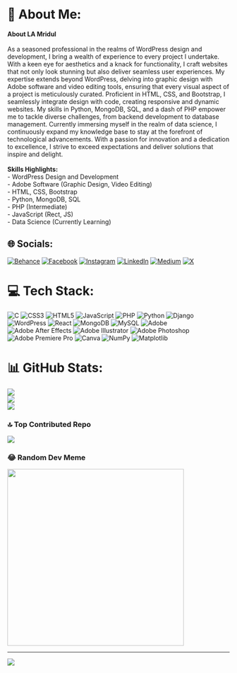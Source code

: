 # 💫 About Me:
**About LA Mridul**<br><br>As a seasoned professional in the realms of WordPress design and development, I bring a wealth of experience to every project I undertake. With a keen eye for aesthetics and a knack for functionality, I craft websites that not only look stunning but also deliver seamless user experiences. My expertise extends beyond WordPress, delving into graphic design with Adobe software and video editing tools, ensuring that every visual aspect of a project is meticulously curated. Proficient in HTML, CSS, and Bootstrap, I seamlessly integrate design with code, creating responsive and dynamic websites. My skills in Python, MongoDB, SQL, and a dash of PHP empower me to tackle diverse challenges, from backend development to database management. Currently immersing myself in the realm of data science, I continuously expand my knowledge base to stay at the forefront of technological advancements. With a passion for innovation and a dedication to excellence, I strive to exceed expectations and deliver solutions that inspire and delight.<br><br>**Skills Highlights:**<br>- WordPress Design and Development<br>- Adobe Software (Graphic Design, Video Editing)<br>- HTML, CSS, Bootstrap<br>- Python, MongoDB, SQL<br>- PHP (Intermediate)<br>- JavaScript (Rect, JS)<br>- Data Science (Currently Learning)<br>


## 🌐 Socials:
[![Behance](https://img.shields.io/badge/Behance-1769ff?logo=behance&logoColor=white)](https://behance.net/lamridul) [![Facebook](https://img.shields.io/badge/Facebook-%231877F2.svg?logo=Facebook&logoColor=white)](https://facebook.com/mridul.ahmed.714) [![Instagram](https://img.shields.io/badge/Instagram-%23E4405F.svg?logo=Instagram&logoColor=white)](https://instagram.com/lamridul) [![LinkedIn](https://img.shields.io/badge/LinkedIn-%230077B5.svg?logo=linkedin&logoColor=white)](https://linkedin.com/in/lamridul) [![Medium](https://img.shields.io/badge/Medium-12100E?logo=medium&logoColor=white)](https://medium.com/@lamridul) [![X](https://img.shields.io/badge/X-black.svg?logo=X&logoColor=white)](https://x.com/LA_Mridul) 

# 💻 Tech Stack:
![C](https://img.shields.io/badge/c-%2300599C.svg?style=for-the-badge&logo=c&logoColor=white) ![CSS3](https://img.shields.io/badge/css3-%231572B6.svg?style=for-the-badge&logo=css3&logoColor=white) ![HTML5](https://img.shields.io/badge/html5-%23E34F26.svg?style=for-the-badge&logo=html5&logoColor=white) ![JavaScript](https://img.shields.io/badge/javascript-%23323330.svg?style=for-the-badge&logo=javascript&logoColor=%23F7DF1E) ![PHP](https://img.shields.io/badge/php-%23777BB4.svg?style=for-the-badge&logo=php&logoColor=white) ![Python](https://img.shields.io/badge/python-3670A0?style=for-the-badge&logo=python&logoColor=ffdd54) ![Django](https://img.shields.io/badge/django-%23092E20.svg?style=for-the-badge&logo=django&logoColor=white) ![WordPress](https://img.shields.io/badge/WordPress-%23117AC9.svg?style=for-the-badge&logo=WordPress&logoColor=white) ![React](https://img.shields.io/badge/react-%2320232a.svg?style=for-the-badge&logo=react&logoColor=%2361DAFB) ![MongoDB](https://img.shields.io/badge/MongoDB-%234ea94b.svg?style=for-the-badge&logo=mongodb&logoColor=white) ![MySQL](https://img.shields.io/badge/mysql-%2300000f.svg?style=for-the-badge&logo=mysql&logoColor=white) ![Adobe](https://img.shields.io/badge/adobe-%23FF0000.svg?style=for-the-badge&logo=adobe&logoColor=white) ![Adobe After Effects](https://img.shields.io/badge/Adobe%20After%20Effects-9999FF.svg?style=for-the-badge&logo=Adobe%20After%20Effects&logoColor=white) ![Adobe Illustrator](https://img.shields.io/badge/adobe%20illustrator-%23FF9A00.svg?style=for-the-badge&logo=adobe%20illustrator&logoColor=white) ![Adobe Photoshop](https://img.shields.io/badge/adobe%20photoshop-%2331A8FF.svg?style=for-the-badge&logo=adobe%20photoshop&logoColor=white) ![Adobe Premiere Pro](https://img.shields.io/badge/Adobe%20Premiere%20Pro-9999FF.svg?style=for-the-badge&logo=Adobe%20Premiere%20Pro&logoColor=white) ![Canva](https://img.shields.io/badge/Canva-%2300C4CC.svg?style=for-the-badge&logo=Canva&logoColor=white) ![NumPy](https://img.shields.io/badge/numpy-%23013243.svg?style=for-the-badge&logo=numpy&logoColor=white) ![Matplotlib](https://img.shields.io/badge/Matplotlib-%23ffffff.svg?style=for-the-badge&logo=Matplotlib&logoColor=black)
# 📊 GitHub Stats:
![](https://github-readme-stats.vercel.app/api?username=Ahmad-Mridul&theme=omni&hide_border=false&include_all_commits=false&count_private=false)<br/>
![](https://github-readme-streak-stats.herokuapp.com/?user=Ahmad-Mridul&theme=omni&hide_border=false)<br/>
![](https://github-readme-stats.vercel.app/api/top-langs/?username=Ahmad-Mridul&theme=omni&hide_border=false&include_all_commits=false&count_private=false&layout=compact)

### 🔝 Top Contributed Repo
![](https://github-contributor-stats.vercel.app/api?username=Ahmad-Mridul&limit=5&theme=dark&combine_all_yearly_contributions=true)

### 😂 Random Dev Meme
<img src='https://randommeme-five.vercel.app/' style="height: 400px;"/>

---
[![](https://visitcount.itsvg.in/api?id=Ahmad-Mridul&icon=1&color=1)](https://visitcount.itsvg.in)

<!-- Proudly created with GPRM ( https://gprm.itsvg.in ) -->
